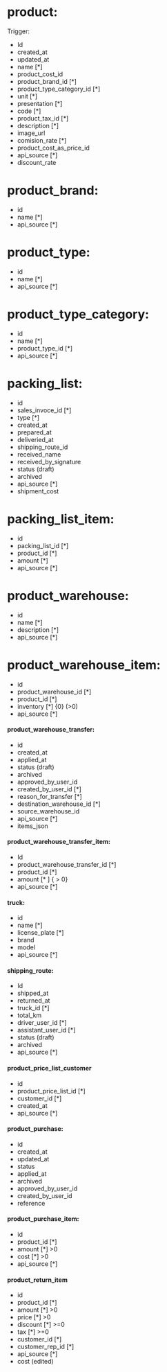 # product:

Trigger:

- Id
- created_at
- updated_at
- name [*]
- product_cost_id
- product_brand_id [*]
- product_type_category_id [*]
- unit [*]
- presentation [*]
- code [*]
- product_tax_id [*]
- description [*]
- image_url
- comision_rate [*]
- product_cost_as_price_id
- api_source [*]
- discount_rate

# product_brand:

- id
- name [*]
- api_source [*]

# product_type:

- id
- name [*]
- api_source [*]

# product_type_category:

- id
- name [*]
- product_type_id [*]
- api_source [*]

# packing_list:

- id
- sales_invoce_id [*]
- type [*]
- created_at
- prepared_at
- deliveried_at
- shipping_route_id
- received_name
- received_by_signature
- status (draft)
- archived
- api_source [*]
- shipment_cost

# packing_list_item:

- id
- packing_list_id [*]
- product_id [*]
- amount [*]
- api_source [*]

# product_warehouse:

- id
- name [*]
- description [*]
- api_source [*]

# product_warehouse_item:

- id
- product_warehouse_id [*]
- product_id [*]
- inventory [*] {0} (>0)
- api_source [*]

#### product_warehouse_transfer:

- id
- created_at
- applied_at
- status (draft)
- archived
- approved_by_user_id
- created_by_user_id [*]
- reason_for_transfer [*]
- destination_warehouse_id [*]
- source_warehouse_id
- api_source [*]
- items_json

#### product_warehouse_transfer_item:

- Id
- product_warehouse_transfer_id [*]
- product_id [*]
- amount [* ] { > 0}
- api_source [*]

#### truck:

- id
- name [*]
- license_plate [*]
- brand
- model
- api_source [*]

#### shipping_route:

- Id
- shipped_at
- returned_at
- truck_id [*]
- total_km
- driver_user_id [*]
- assistant_user_id [*]
- status (draft)
- archived
- api_source [*]

#### product_price_list_customer

- id
- product_price_list_id [*]
- customer_id [*]
- created_at
- api_source [*]

#### product_purchase:
- id
- created_at
- updated_at
- status
- applied_at
- archived
- approved_by_user_id
- created_by_user_id
- reference

#### product_purchase_item:

- id
- product_id [*]
- amount [*] >0
- cost [*] >0
- api_source [*]

#### product_return_item

- id
- product_id [*]
- amount [*] >0
- price [*] >0
- discount [*] >=0
- tax [*] >=0
- customer_id [*]
- customer_rep_id [*]
- api_source [*]
- cost (edited) 
